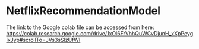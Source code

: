 # NetflixRecommendationModel

The link to the Google colab file can be accessed from here: 
https://colab.research.google.com/drive/1xOl6FrVhhQuWCvDjunH_xXpPeygIxJyp#scrollTo=JVs3sSlzUfWI
